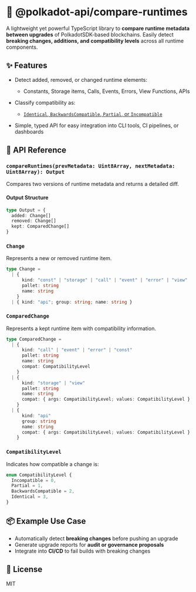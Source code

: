 # 🧬 @polkadot-api/compare-runtimes

A lightweight yet powerful TypeScript library to **compare runtime metadata between upgrades** of PolkadotSDK-based blockchains. Easily detect **breaking changes, additions, and compatibility levels** across all runtime components.

## ✨ Features

- Detect added, removed, or changed runtime elements:
  - Constants, Storage items, Calls, Events, Errors, View Functions, APIs

- Classify compatibility as:
  - [`Identical`, `BackwardsCompatible`, `Partial`, or `Incompatible`](https://papi.how/typed#getcompatibilitylevel)

- Simple, typed API for easy integration into CLI tools, CI pipelines, or dashboards

## 🧩 API Reference

### `compareRuntimes(prevMetadata: Uint8Array, nextMetadata: Uint8Array): Output`

Compares two versions of runtime metadata and returns a detailed diff.

#### Output Structure

```ts
type Output = {
  added: Change[]
  removed: Change[]
  kept: ComparedChange[]
}
```

### `Change`

Represents a new or removed runtime item.

```ts
type Change =
  | {
      kind: "const" | "storage" | "call" | "event" | "error" | "view"
      pallet: string
      name: string
    }
  | { kind: "api"; group: string; name: string }
```

### `ComparedChange`

Represents a kept runtime item with compatibility information.

```ts
type ComparedChange =
  | {
      kind: "call" | "event" | "error" | "const"
      pallet: string
      name: string
      compat: CompatibilityLevel
    }
  | {
      kind: "storage" | "view"
      pallet: string
      name: string
      compat: { args: CompatibilityLevel; values: CompatibilityLevel }
    }
  | {
      kind: "api"
      group: string
      name: string
      compat: { args: CompatibilityLevel; values: CompatibilityLevel }
    }
```

### `CompatibilityLevel`

Indicates how compatible a change is:

```ts
enum CompatibilityLevel {
  Incompatible = 0,
  Partial = 1,
  BackwardsCompatible = 2,
  Identical = 3,
}
```

## 📦 Example Use Case

- Automatically detect **breaking changes** before pushing an upgrade
- Generate upgrade reports for **audit or governance proposals**
- Integrate into **CI/CD** to fail builds with breaking changes

## 📄 License

MIT
